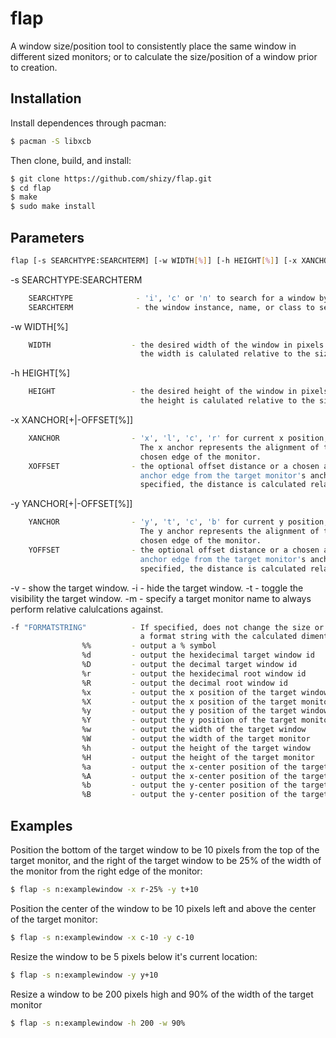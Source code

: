 # flap

A window size/position tool to consistently place the same window in different sized monitors; or to calculate the size/position of a window prior to creation.

## Installation

Install dependences through pacman:

```bash
$ pacman -S libxcb
```

Then clone, build, and install:

```bash
$ git clone https://github.com/shizy/flap.git
$ cd flap
$ make
$ sudo make install
```

## Parameters

```bash
flap [-s SEARCHTYPE:SEARCHTERM] [-w WIDTH[%]] [-h HEIGHT[%]] [-x XANCHOR[+|-OFFSET[%]]] [-y YANCHOR[+|-OFFSET[%]]] [-v|-i|-t] [-m MONITORNAME] [-f "FORMATSTRING"]<br/><br/>
```

-s SEARCHTYPE:SEARCHTERM
```bash
    SEARCHTYPE              - 'i', 'c' or 'n' to search for a window by instance, class, or name respectively.
    SEARCHTERM              - the window instance, name, or class to search by.
```
 -w WIDTH[%]
 ```bash
     WIDTH                  - the desired width of the window in pixels. If the optional '%' sign is specified,
                              the width is calulated relative to the size of target monitor.
```
 -h HEIGHT[%]
 ```bash
     HEIGHT                 - the desired height of the window in pixels. If the optional '%' sign is specified,
                              the height is calulated relative to the size of target monitor.
```
 -x XANCHOR[+|-OFFSET[%]]
 ```bash
     XANCHOR                - 'x', 'l', 'c', 'r' for current x position, left, center, and right respectively.
                              The x anchor represents the alignment of the chosen edge of the window to that same
                              chosen edge of the monitor.
     XOFFSET                - the optional offset distance or a chosen anchor. This will distance the window's
                              anchor edge from the target monitor's anchor edge. If the optional '%' sign is
                              specified, the distance is calculated relative to the width of the target monitor.
```
 -y YANCHOR[+|-OFFSET[%]]
 ```bash
     YANCHOR                - 'y', 't', 'c', 'b' for current y position, top, center, and bottom respectively.
                              The y anchor represents the alignment of the chosen edge of the window to that same
                              chosen edge of the monitor.
     YOFFSET                - the optional offset distance or a chosen anchor. This will distance the window's
                              anchor edge from the target monitor's anchor edge. If the optional '%' sign is
                              specified, the distance is calculated relative to the height of the target monitor.
```
 -v                         - show the target window.
 -i                         - hide the target window.
 -t                         - toggle the visibility the target window.
 -m                         - specify a target monitor name to always perform relative calulcations against.
 ```bash
 -f "FORMATSTRING"          - If specified, does not change the size or position of the window. Instead it outputs
                              a format string with the calculated dimentions of the window:
                 %%         - output a % symbol
                 %d         - output the hexidecimal target window id
                 %D         - output the decimal target window id
                 %r         - output the hexidecimal root window id
                 %R         - output the decimal root window id
                 %x         - output the x position of the target window
                 %X         - output the x position of the target monitor
                 %y         - output the y position of the target window
                 %Y         - output the y position of the target monitor
                 %w         - output the width of the target window
                 %W         - output the width of the target monitor
                 %h         - output the height of the target window
                 %H         - output the height of the target monitor
                 %a         - output the x-center position of the target window
                 %A         - output the x-center position of the target monitor
                 %b         - output the y-center position of the target window
                 %B         - output the y-center position of the target monitor
```

## Examples

Position the bottom of the target window to be 10 pixels from the top of the target monitor, and the right of the target window to be 25% of the width of the monitor from the right edge of the monitor:
```bash
$ flap -s n:examplewindow -x r-25% -y t+10
```

Position the center of the window to be 10 pixels left and above the center of the target monitor:
```bash
$ flap -s n:examplewindow -x c-10 -y c-10
```

Resize the window to be 5 pixels below it's current location:
```bash
$ flap -s n:examplewindow -y y+10
```

Resize a window to be 200 pixels high and 90% of the width of the target monitor
```bash
$ flap -s n:examplewindow -h 200 -w 90%
```
